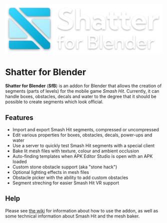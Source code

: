 <img src="docs/res/logo.svg" align="centre"/>

# Shatter for Blender

**Shatter for Blender** (**SfB**) is an addon for Blender that allows the creation of segments (parts of levels) for the mobile game *Smash Hit*. Currently, it can handle boxes, obstacles, decals and water to the degree that it should be possible to create segments which look official.

## Features

 * Import and export Smash Hit segments, compressed or uncompressed
 * Edit various properties for boxes, obstacles, decals, power-ups and water
 * Use a server to quickly test Smash Hit segments with a special client
 * Bake lit mesh files with texture, colour and ambient occlusion
 * Auto-finding templates when APK Editor Studio is open with an APK loaded
 * Custom stone obstacle support (aka "stone hack")
 * Optional lighting effects in mesh files
 * Obstacle picker with the ability to add custom obstacles
 * Segment streching for easier Smash Hit VR support

## Help

Please see [the wiki](https://github.com/Shatter-Team/Shatter/wiki) for information about how to use the addon, as well as some technical information about Smash Hit and the mesh baker.
